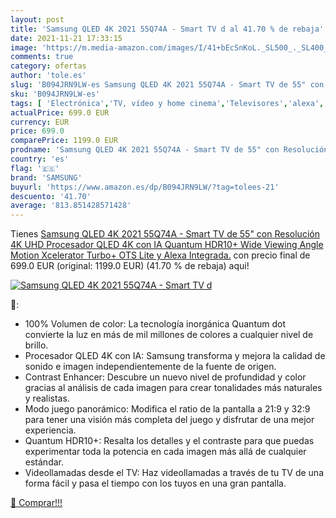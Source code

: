 ```yaml
---
layout: post
title: 'Samsung QLED 4K 2021 55Q74A - Smart TV d al 41.70 % de rebaja'
date: 2021-11-21 17:33:15
image: 'https://m.media-amazon.com/images/I/41+bEcSnKoL._SL500_._SL400_.jpg'
comments: true
category: ofertas
author: 'tole.es'
slug: 'B094JRN9LW-es Samsung QLED 4K 2021 55Q74A - Smart TV de 55" con...'
sku: 'B094JRN9LW-es'
tags: [ 'Electrónica','TV, vídeo y home cinema','Televisores','alexa','samsung', ]
actualPrice: 699.0 EUR
currency: EUR
price: 699.0
comparePrice: 1199.0 EUR
prodname: 'Samsung QLED 4K 2021 55Q74A - Smart TV de 55" con Resolución 4K UHD  Procesador QLED 4K con IA  Quantum HDR10+  Wide Viewing Angle  Motion Xcelerator Turbo+  OTS Lite y Alexa Integrada.'
country: 'es'
flag: '🇪🇸'
brand: 'SAMSUNG'
buyurl: 'https://www.amazon.es/dp/B094JRN9LW/?tag=tolees-21'
descuento: '41.70'
average: '813.851428571428'
---
```


Tienes [Samsung QLED 4K 2021 55Q74A - Smart TV de 55" con Resolución 4K UHD  Procesador QLED 4K con IA  Quantum HDR10+  Wide Viewing Angle  Motion Xcelerator Turbo+  OTS Lite y Alexa Integrada.](https://www.amazon.es/dp/B094JRN9LW/?tag=tolees-21) con precio final de  699.0 EUR (original: 1199.0 EUR) (41.70 %  de rebaja) aqui!

[![Samsung QLED 4K 2021 55Q74A - Smart TV d](https://m.media-amazon.com/images/I/41+bEcSnKoL._SL500_._SL400_.jpg)](https://www.amazon.es/dp/B094JRN9LW/?tag=tolees-21)

🔎:

- 100% Volumen de color: La tecnología inorgánica Quantum dot convierte la luz en más de mil millones de colores a cualquier nivel de brillo.
- Procesador QLED 4K con IA: Samsung transforma y mejora la calidad de sonido e imagen independientemente de la fuente de origen.
- Contrast Enhancer: Descubre un nuevo nivel de profundidad y color gracias al análisis de cada imagen para crear tonalidades más naturales y realistas.
- Modo juego panorámico: Modifica el ratio de la pantalla a 21:9 y 32:9 para tener una visión más completa del juego y disfrutar de una mejor experiencia.
- Quantum HDR10+: Resalta los detalles y el contraste para que puedas experimentar toda la potencia en cada imagen más allá de cualquier estándar.
- Videollamadas desde el TV: Haz videollamadas a través de tu TV de una forma fácil y pasa el tiempo con los tuyos en una gran pantalla.

[🛒 Comprar!!!](https://www.amazon.es/dp/B094JRN9LW/?tag=tolees-21)
